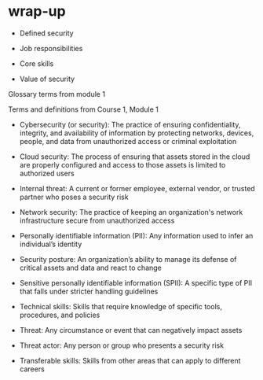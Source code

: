 # wrap-up

- Defined security

- Job responsibilities

- Core skills 

- Value of security

Glossary terms from module 1

Terms and definitions from Course 1, Module 1

- Cybersecurity (or security): The practice of ensuring confidentiality, integrity, and availability of information by protecting networks, devices, people, and data from unauthorized access or criminal exploitation

- Cloud security: The process of ensuring that assets stored in the cloud are properly configured and access to those assets is limited to authorized users

- Internal threat: A current or former employee, external vendor, or trusted partner who poses a security risk

- Network security: The practice of keeping an organization's network infrastructure secure from unauthorized access

- Personally identifiable information (PII): Any information used to infer an individual’s identity

- Security posture: An organization’s ability to manage its defense of critical assets and data and react to change 

- Sensitive personally identifiable information (SPII): A specific type of PII that falls under stricter handling guidelines

- Technical skills: Skills that require knowledge of specific tools, procedures, and policies 

- Threat: Any circumstance or event that can negatively impact assets

- Threat actor: Any person or group who presents a security risk

- Transferable skills: Skills from other areas that can apply to different careers 
